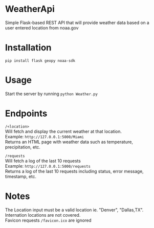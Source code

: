 # WeatherApi
Simple Flask-based REST API that will provide weather data based on a user entered location from noaa.gov </br>

# Installation
`pip install flask geopy noaa-sdk`</br>

# Usage
Start the server by running 
`python Weather.py`

# Endpoints
`/<location>` </br>
Will fetch and display the current weather at that location.</br>
Example: `http://127.0.0.1:5000/Miami`</br>
Returns an HTML page with weather data such as temperature, precipitation, etc.</br>

`/requests` </br>
Will fetch a log of the last 10 requests</br>
Example: `http://127.0.0.1:5000/requests`</br>
Returns a log of the last 10 requests including status, error message, timestamp, etc.</br>

# Notes
The Location input must be a valid location ie. "Denver", "Dallas,TX".<br/>
Internation locations are not covered. <br/>
Favicon requests `/favicon.ico` are ignored
